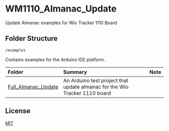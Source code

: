 # WM1110_Almanac_Update

Update Almanac examples for Wio Tracker 1110 Board 

## Folder Structure

`/examples`

Contains examples for the Arduino IDE platform.

|Folder|Summary|Note|
|:--|:--|:--|
|[Full_Almanac_Update](/examples/Full_Almanac_Update)|An Arduino test project that update almanac for the Wio Tracker 1110 board||


## License

[MIT](LICENSE)